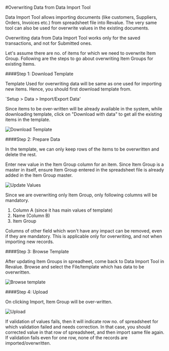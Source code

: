 #Overwriting Data from Data Import Tool

Data Import Tool allows importing documents (like customers, Suppliers, Orders, Invoices etc.) from spreadsheet file into Revalue. The very same tool can also be used for overwrite values in the existing documents.

<div class="well">Overwriting data from Data Import Tool works only for the saved transactions, and not for Submitted ones.</div>

Let's assume there are no. of items for which we need to overwrite Item Group. Following are the steps to go about overwriting Item Groups for existing Items.

####Step 1: Download Template

Template Used for overwriting data will be same as one used for importing new items. Hence, you should first download template from.

`Setup > Data > Import/Export Data'

Since items to be over-written will be already available in the system, while downloading template, click on "Download with data" to get all the existing items in the template.

<img alt="Download Template" class="screenshot" src="{{docs_base_url}}/assets/img/articles/overwrite-1.gif">
	
####Step 2: Prepare Data

In the template, we can only keep rows of the items to be overwritten and delete the rest. 

Enter new value in the Item Group column for an item. Since Item Group is a master in itself, ensure Item Group entered in the spreadsheet file is already added in the Item Group master.

<img alt="Update Values" class="screenshot" src="{{docs_base_url}}/assets/img/articles/overwrite-2.png">

Since we are overwriting only Item Group, only following columns will be mandatory.

1. Column A (since it has main values of template)
1. Name (Column B)
1. Item Group

Columns of other field which won't have any impact can be removed, even if they are mandatory. This is applicable only for overwriting, and not when importing new records.

####Step 3: Browse Template

After updating Item Groups in spreadheet, come back to Data Import Tool in Revalue. Browse and select the File/template which has data to be overwritten.

<img alt="Browse template" class="screenshot" src="{{docs_base_url}}/assets/img/articles/overwrite-3.gif">

####Step 4: Upload

On clicking Import, Item Group will be over-written.

<img alt="Upload" class="screenshot" src="{{docs_base_url}}/assets/img/articles/overwrite-4.png">

If validation of values fails, then it will indicate row no. of spreadsheet for which validation failed and needs correction. In that case, you should corrected value in that row of spreadsheet, and then import same file again. If validation fails even for one row, none of the records are imported/overwritten.

<!-- markdown -->
